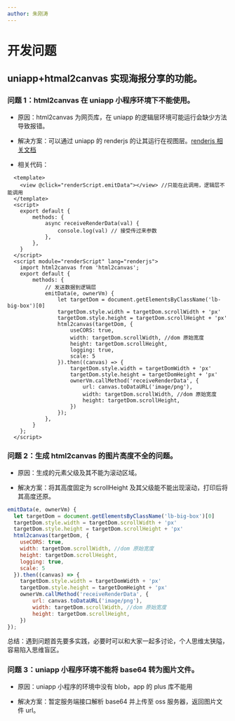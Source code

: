 ```yaml
---
author: 朱刚涛
---
```

# 开发问题

## uniapp+htmal2canvas 实现海报分享的功能。

### 问题 1：html2canvas 在 uniapp 小程序环境下不能使用。

- 原因：html2canvas 为网页库，在 uniapp 的逻辑层环境可能运行会缺少方法导致报错。

- 解决方案：可以通过 uniapp 的 renderjs 的让其运行在视图层。[renderjs 相关文档](https://uniapp.dcloud.net.cn/tutorial/renderjs.html#renderjs)

- 相关代码：

```javascript{2,7-9,18-36}
  <template>
    <view @click="renderScript.emitData"></view> //只能在此调用，逻辑层不能调用
  </template>
  <script>
  	export default {
  		methods: {
  			async receiveRenderData(val) {
                console.log(val) // 接受传过来参数
  			},
  		},
  	}
  </script>
  <script module="renderScript" lang="renderjs">
  	import html2canvas from 'html2canvas';
  	export default {
  		methods: {
  			// 发送数据到逻辑层
  			emitData(e, ownerVm) {
  				let targetDom = document.getElementsByClassName('lb-big-box')[0]
  				targetDom.style.width = targetDom.scrollWidth + 'px'
  				targetDom.style.height = targetDom.scrollHeight + 'px'
  				html2canvas(targetDom, {
  					useCORS: true,
  					width: targetDom.scrollWidth, //dom 原始宽度
  					height: targetDom.scrollHeight,
  					logging: true,
  					scale: 5
  				}).then((canvas) => {
  					targetDom.style.width = targetDomWidth + 'px'
  					targetDom.style.height = targetDomHeight + 'px'
  					ownerVm.callMethod('receiveRenderData', {
  						url: canvas.toDataURL('image/png'),
  						width: targetDom.scrollWidth, //dom 原始宽度
  						height: targetDom.scrollHeight,
  					})
  				});
  			},
  		}
  	};
  </script>
```

### 问题 2：生成 html2canvas 的图片高度不全的问题。

- 原因：生成的元素父级及其不能为滚动区域。

- 解决方案：将其高度固定为 scrollHeight 及其父级能不能出现滚动，打印后将其高度还原。

```javascript {3-4,12-13}
emitData(e, ownerVm) {
  let targetDom = document.getElementsByClassName('lb-big-box')[0]
  targetDom.style.width = targetDom.scrollWidth + 'px'
  targetDom.style.height = targetDom.scrollHeight + 'px'
  html2canvas(targetDom, {
  	useCORS: true,
  	width: targetDom.scrollWidth, //dom 原始宽度
  	height: targetDom.scrollHeight,
  	logging: true,
  	scale: 5
  }).then((canvas) => {
  	targetDom.style.width = targetDomWidth + 'px'
  	targetDom.style.height = targetDomHeight + 'px'
  	ownerVm.callMethod('receiveRenderData', {
  		url: canvas.toDataURL('image/png'),
  		width: targetDom.scrollWidth, //dom 原始宽度
  		height: targetDom.scrollHeight,
  	})
});
```

总结：遇到问题首先要多实践，必要时可以和大家一起多讨论，个人思维太狭隘，容易陷入思维盲区。

### 问题 3：uniapp 小程序环境不能将 base64 转为图片文件。

- 原因：uniapp 小程序的环境中没有 blob，app 的 plus 库不能用

- 解决方案：暂定服务端接口解析 base64 并上传至 oss 服务器，返回图片文件 url。

